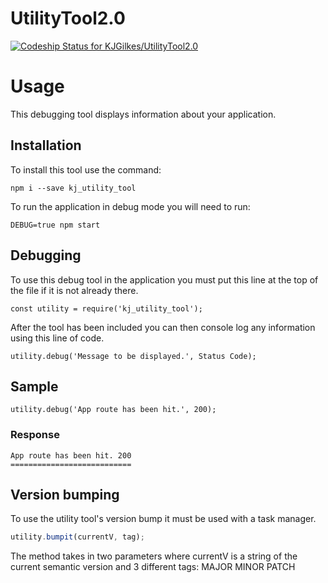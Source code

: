 # UtilityTool2.0

[ ![Codeship Status for KJGilkes/UtilityTool2.0](https://codeship.com/projects/6a360da0-4af8-0134-5887-5a647d62e392/status?branch=master)](https://codeship.com/projects/169804)

# Usage
This debugging tool displays information about your application.

## Installation
To install this tool use the command:
```
npm i --save kj_utility_tool
```
To run the application in debug mode you will need to run:
```
DEBUG=true npm start
```

## Debugging
To use this debug tool in the application you must put this line at the top of the file if it is not already there.
```
const utility = require('kj_utility_tool');
```
After the tool has been included you can then console log any information using this line of code.
```
utility.debug('Message to be displayed.', Status Code);
```

## Sample
```
utility.debug('App route has been hit.', 200);
```
### Response
```
App route has been hit. 200
===========================
```

## Version bumping
To use the utility tool's version bump it must be used with a task manager.
```javascript
utility.bumpit(currentV, tag);
```
The method takes in two parameters where currentV is a string of the current semantic version and 3 different tags: MAJOR MINOR PATCH

